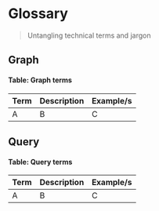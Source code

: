 # Glossary

> Untangling technical terms and jargon

## Graph

#### Table: Graph terms

| Term | Description | Example/s |
| ---- | ----------- | -------- |
| A | B | C |

## Query

#### Table: Query terms

| Term | Description | Example/s |
| ---- | ----------- | -------- |
| A | B | C |
